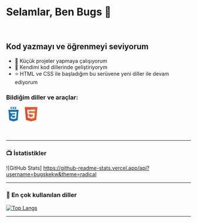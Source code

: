 # Selamlar, Ben Bugs 👋 


<img src="https://komarev.com/ghpvc/?username=bugskekw&style=flat-square&color=blue" alt=""/>

## Kod yazmayı ve öğrenmeyi seviyorum

- 🔭 Küçük projeler yapmaya çalışıyorum
- 🤩 Kendimi kod dillerinde geliştiriyorym
- ⭐ HTML ve CSS ile başladığım bu serüvene yeni diller ile devam ediyorum

### Bildiğim diller ve araçlar:

<div>
  <img src="https://github.com/devicons/devicon/blob/master/icons/css3/css3-plain-wordmark.svg"  title="CSS3" alt="CSS" width="40" height="40"/>&nbsp;
  <img src="https://github.com/devicons/devicon/blob/master/icons/html5/html5-original.svg" title="HTML5" alt="HTML" width="40" height="40"/>&nbsp;
</div>

<br />
<br />

---

### 📺 İstatistikler

![GitHub Stats] https://github-readme-stats.vercel.app/api?username=bugskekw&theme=radical


---

### 📕 En çok kullanılan diller

[![Top Langs](https://github-readme-stats.vercel.app/api/top-langs/?username=bugskekw&layout=compact&theme=vision-friendly-dark)](https://github.com/anuraghazra/github-readme-stats)

---
